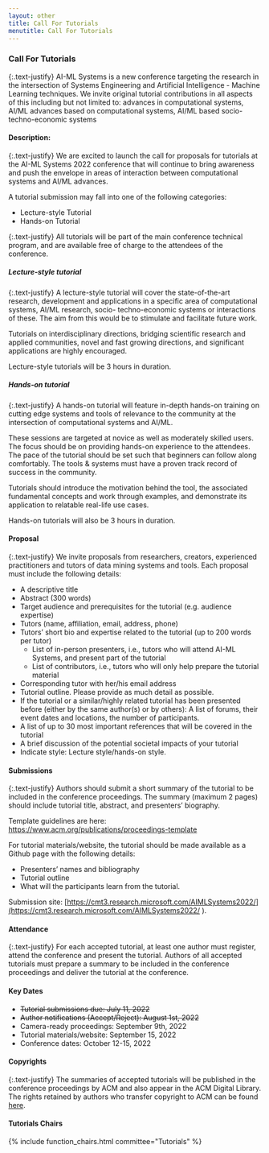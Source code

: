 ```yaml
---
layout: other
title: Call For Tutorials
menutitle: Call For Tutorials
---
```


### Call For Tutorials
{:.text-justify}
AI-ML Systems is a new conference targeting the research in the intersection of Systems Engineering and Artificial Intelligence - Machine Learning techniques. We invite original tutorial contributions in all aspects of this including but not limited to: advances in computational systems, AI/ML advances based on computational systems, AI/ML based socio-techno-economic systems

#### Description:

{:.text-justify}
We are excited to launch the call for proposals for tutorials at the AI-ML Systems 2022 conference that will continue to bring awareness and push the envelope in areas of interaction between computational systems and AI/ML advances.

A tutorial submission may fall into one of the following categories:

* Lecture-style Tutorial
* Hands-on Tutorial

{:.text-justify}
All tutorials will be part of the main conference technical program, and are available free of charge to the attendees of the conference.

##### Lecture-style tutorial

{:.text-justify}
A lecture-style tutorial will cover the state-of-the-art research, development and applications in a specific area of computational systems, AI/ML research, socio- techno-economic systems or interactions of these. The aim from this would be to stimulate and facilitate future work.

Tutorials on interdisciplinary directions, bridging scientific research and applied communities, novel and fast growing directions, and significant applications are highly encouraged.

Lecture-style tutorials will be 3 hours in duration.

##### Hands-on tutorial

{:.text-justify}
A hands-on tutorial will feature in-depth hands-on training on cutting edge systems and tools of relevance to the community at the intersection of computational systems and AI/ML.

These sessions are targeted at novice as well as moderately skilled users. The focus should be on providing hands-on experience to the attendees. The pace of the tutorial should be set such that beginners can follow along comfortably. The tools &amp; systems must have a proven track record of success in the community.

Tutorials should introduce the motivation behind the tool, the associated fundamental concepts and work through examples, and demonstrate its application to relatable real-life use cases.

Hands-on tutorials will also be 3 hours in duration.

#### Proposal

{:.text-justify}
We invite proposals from researchers, creators, experienced practitioners and tutors of data mining systems and tools. Each proposal must include the following details:

* A descriptive title
* Abstract (300 words)
* Target audience and prerequisites for the tutorial (e.g. audience expertise)
* Tutors (name, affiliation, email, address, phone)
* Tutors’ short bio and expertise related to the tutorial (up to 200 words per
tutor)
	* List of in-person presenters, i.e., tutors who will attend AI-ML Systems, and present part of the tutorial
	* List of contributors, i.e., tutors who will only help prepare the tutorial material
* Corresponding tutor with her/his email address
* Tutorial outline. Please provide as much detail as possible.
* If the tutorial or a similar/highly related tutorial has been presented before (either by the same author(s) or by others): A list of forums, their event dates and locations, the number of participants.
* A list of up to 30 most important references that will be covered in the tutorial
* A brief discussion of the potential societal impacts of your tutorial
* Indicate style: Lecture style/hands-on style.


#### Submissions

{:.text-justify}
Authors should submit a short summary of the tutorial to be included in the conference proceedings. The summary (maximum 2 pages) should include tutorial title, abstract, and presenters’ biography.

Template guidelines are here: https://www.acm.org/publications/proceedings-template

For tutorial materials/website, the tutorial should be made available as a Github page with the following details:
* Presenters’ names and bibliography
* Tutorial outline
* What will the participants learn from the tutorial.


Submission site: [https://cmt3.research.microsoft.com/AIMLSystems2022/](https://cmt3.research.microsoft.com/AIMLSystems2022/ ).

#### Attendance

{:.text-justify}
For each accepted tutorial, at least one author must register, attend the conference and present the tutorial. Authors of all accepted tutorials must prepare a summary to be included in the conference proceedings and deliver the
tutorial at the conference.


#### Key Dates
* ~~Tutorial submissions due: July 11, 2022~~
* ~~Author notifications (Accept/Reject): August 1st, 2022~~
* Camera-ready proceedings: September 9th, 2022
* Tutorial materials/website: September 15, 2022
* Conference dates: October 12-15, 2022

#### Copyrights

{:.text-justify}
The summaries of accepted tutorials will be published in the conference proceedings by ACM and also appear in the ACM Digital Library. The rights retained by authors who transfer copyright to ACM can be found [here](https://www.acm.org/publications/policies/copyright-policy).


#### Tutorials Chairs 
{% include function_chairs.html committee="Tutorials" %}

